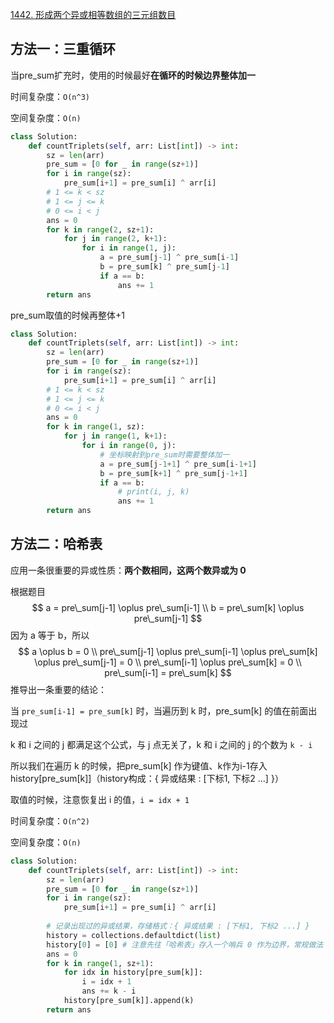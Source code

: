 [1442. 形成两个异或相等数组的三元组数目](https://leetcode-cn.com/problems/count-triplets-that-can-form-two-arrays-of-equal-xor/)

## 方法一：三重循环

当pre_sum扩充时，使用的时候最好**在循环的时候边界整体加一**

时间复杂度：`O(n^3)`

空间复杂度：`O(n)`

```python
class Solution:
    def countTriplets(self, arr: List[int]) -> int:
        sz = len(arr)
        pre_sum = [0 for _ in range(sz+1)]
        for i in range(sz):
            pre_sum[i+1] = pre_sum[i] ^ arr[i]
        # 1 <= k < sz
        # 1 <= j <= k
        # 0 <= i < j
        ans = 0
        for k in range(2, sz+1):
            for j in range(2, k+1):
                for i in range(1, j):
                    a = pre_sum[j-1] ^ pre_sum[i-1]
                    b = pre_sum[k] ^ pre_sum[j-1]
                    if a == b:
                        ans += 1
        return ans
```

pre_sum取值的时候再整体+1

```python
class Solution:
    def countTriplets(self, arr: List[int]) -> int:
        sz = len(arr)
        pre_sum = [0 for _ in range(sz+1)]
        for i in range(sz):
            pre_sum[i+1] = pre_sum[i] ^ arr[i]
        # 1 <= k < sz
        # 1 <= j <= k
        # 0 <= i < j
        ans = 0
        for k in range(1, sz):
            for j in range(1, k+1):
                for i in range(0, j):
                    # 坐标映射到pre_sum时需要整体加一
                    a = pre_sum[j-1+1] ^ pre_sum[i-1+1]
                    b = pre_sum[k+1] ^ pre_sum[j-1+1]
                    if a == b:
                        # print(i, j, k)
                        ans += 1
        return ans
```



## 方法二：哈希表

应用一条很重要的异或性质：**两个数相同，这两个数异或为 0**

根据题目
$$
a = pre\_sum[j-1] \oplus pre\_sum[i-1] \\
b = pre\_sum[k] \oplus pre\_sum[j-1]
$$
因为 a 等于 b，所以
$$
a \oplus b = 0 \\
pre\_sum[j-1] \oplus pre\_sum[i-1] \oplus pre\_sum[k] \oplus pre\_sum[j-1] = 0 \\
pre\_sum[i-1] \oplus pre\_sum[k] = 0 \\
pre\_sum[i-1] = pre\_sum[k]
$$
推导出一条重要的结论：

当 `pre_sum[i-1] = pre_sum[k]` 时，当遍历到 k 时，pre_sum[k] 的值在前面出现过

k 和 i 之间的 j 都满足这个公式，与 j 点无关了，k 和 i 之间的 j 的个数为 `k - i`

所以我们在遍历 k 的时候，把pre_sum[k] 作为键值、k作为i-1存入 history[pre_sum[k]]（history构成：{ 异或结果 : [下标1, 下标2 ...] }）

取值的时候，注意恢复出 i 的值，`i = idx + 1`

时间复杂度：`O(n^2)`

空间复杂度：`O(n)`

```python
class Solution:
    def countTriplets(self, arr: List[int]) -> int:
        sz = len(arr)
        pre_sum = [0 for _ in range(sz+1)]
        for i in range(sz):
            pre_sum[i+1] = pre_sum[i] ^ arr[i]
        
        # 记录出现过的异或结果，存储格式：{ 异或结果 : [下标1, 下标2 ...] }
        history = collections.defaultdict(list)
        history[0] = [0] # 注意先往「哈希表」存入一个哨兵 0 作为边界，常规做法
        ans = 0
        for k in range(1, sz+1):
            for idx in history[pre_sum[k]]:
                i = idx + 1
                ans += k - i
            history[pre_sum[k]].append(k)
        return ans

```

